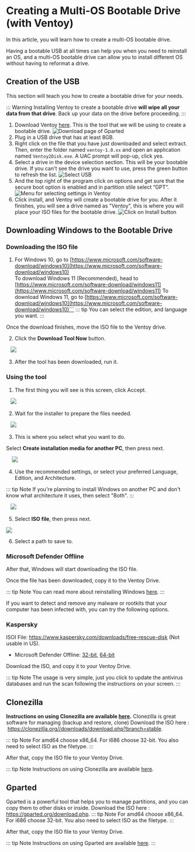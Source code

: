 # Creating a Multi-OS Bootable Drive (with Ventoy)
In this article, you will learn how to create a multi-OS bootable drive. 

Having a bootable USB at all times can help you when you need to reinstall an OS, and a multi-OS bootable drive can allow you to install different OS without having to reformat a drive.

## Creation of the USB
This section will teach you how to create a bootable drive for your needs.

::: Warning
Installing Ventoy to create a bootable drive **will wipe all your data from that drive**. Back up your data on the drive before proceeding.
:::
1. Download Ventoy [here](https://www.ventoy.net/en/download.html). This is the tool that we will be using to create a bootable drive.
![Download page of Gparted](img/ventoy/Gparted.png)
2. Plug in a USB drive that has at least 8GB.
3. Right click on the file that you have just downloaded and select extract. Then, enter the folder named `ventoy-1.0.xx` and open an application named `Ventoy2Disk.exe`. A UAC prompt will pop-up, click yes.
4. Select a drive in the device selection section. This will be your bootable drive. If you can't see the drive you want to use, press the green button to refresh the list.
![Select USB](<img/ventoy/Ventoy screen.png>)
5. And the top right of the program click on options and get sure that the secure boot option is enabled and in partition stile select “GPT”.
![Menu for selecting settings in Ventoy](<img/ventoy/Secure boot and GPT.png>)
6. Click install, and Ventoy will create a bootable drive for you. After it finishes, you will see a drive named as "Ventoy", this is where you will place your ISO files for the bootable drive.
![Click on Install button](img/ventoy/Install.png)

## Downloading Windows to the Bootable Drive
### Downloading the ISO file

1. For Windows 10, go to [https://www.microsoft.com/software-download/windows10](https://www.microsoft.com/software-download/windows10) <br>
To download Windows 11 (Recommended), head to [https://www.microsoft.com/software-download/windows11](https://www.microsoft.com/software-download/windows11)
To download Windows 11, go to [https://www.microsoft.com/software-download/windows10](https://www.microsoft.com/software-download/windows10)```
::: tip
You can select the edition, and language you want.
:::

Once the download finishes, move the ISO file to the Ventoy drive.

2. Click the **Download Tool Now** button.

   ![](./img/downloading-windows/downloadtoolnow.png)

3. After the tool has been downloaded, run it.

### Using the tool

1. The first thing you will see is this screen, click Accept.

   ![](./img/downloading-windows/licenseterms.png)

2. Wait for the installer to prepare the files needed.

   ![](./img/downloading-windows/gettingthings.png)

3. This is where you select what you want to do.

Select **Create installation media for another PC**, then press next.

    ![](./img/downloading-windows/whatdoyouwanttodo.png)

4. Use the recommended settings, or select your preferred Language, Edition, and Architecture.

::: tip Note
If you're planning to install Windows on another PC and don't know what architecture it uses, then select "Both".
:::

   ![](./img/downloading-windows/changelanguagearchitecture.png)

5. Select **ISO file**, then press next.

![](./img/downloading-windows/mediatouse.png)

6. Select a path to save to.
### Microsoft Defender Offline
After that, Windows will start downloading the ISO file.

Once the file has been downloaded, copy it to the Ventoy Drive.

::: tip Note
You can read more about reinstalling Windows [here](installing-windows).
:::

If you want to detect and remove any malware or rootkits that your computer has been infected with, you can try the following options.
### Kaspersky
ISOI File: https://www.kaspersky.com/downloads/free-rescue-disk (Not usable in US).
 - Microsoft Defender Offline: [32-bit](https://go.microsoft.com/fwlink/?LinkID=234123), [64-bit](https://go.microsoft.com/fwlink/?LinkID=234124)

Download the ISO, and copy it to your Ventoy Drive.

::: tip Note
The usage is very simple, just you click to update the antivirus databases and run the scan following the instructions on your screen.
:::

## Clonezilla
**Instructions on using Clonezilla are available [here](https://clonezilla.org//clonezilla-live-doc.php).**
Clonezilla is great software for managing (backup and restore, clone)
Download the ISO here :  https://clonezilla.org//downloads/download.php?branch=stable.

::: tip Note
For amd64 choose x86_64. For i686 choose 32-bit.
You also need to select ISO as the filetype.
:::

After that, copy the ISO file to your Ventoy Drive.

::: tip Note
Instructions on using Clonezilla are available [here](https://clonezilla.org//clonezilla-live-doc.php).

## Gparted
Gparted is a powerful tool that helps you to manage partitions, and you can copy them to other disks or inside.
Download the ISO here :  https://gparted.org/download.php.
::: tip Note
For amd64 choose x86_64. For i686 choose 32-bit.
You also need to select ISO as the filetype.
:::

After that, copy the ISO file to your Ventoy Drive.

::: tip Note
Instructions on using Gparted are available [here](https://gparted.org/display-doc.php?name=help-manual).
:::